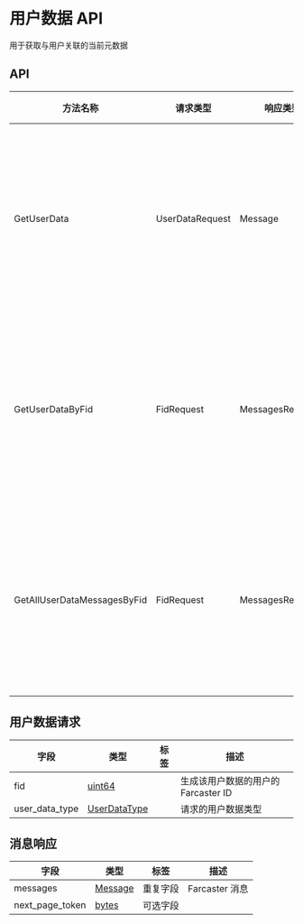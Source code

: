 # 用户数据 API

用于获取与用户关联的当前元数据

## API

| 方法名称                    | 请求类型        | 响应类型         | 描述                            |
| --------------------------- | --------------- | ---------------- | ------------------------------- |
| GetUserData                 | UserDataRequest | Message          | 返回指定 FID 对应的特定用户数据 |
| GetUserDataByFid            | FidRequest      | MessagesResponse | 返回指定 FID 对应的所有用户数据 |
| GetAllUserDataMessagesByFid | FidRequest      | MessagesResponse | 返回指定 FID 对应的所有用户数据 |

## 用户数据请求

| 字段           | 类型              | 标签 | 描述                                |
| -------------- | ----------------- | ---- | ----------------------------------- |
| fid            | [uint64](#)       |      | 生成该用户数据的用户的 Farcaster ID |
| user_data_type | [UserDataType](#) |      | 请求的用户数据类型                  |

## 消息响应

| 字段            | 类型            | 标签     | 描述           |
| --------------- | --------------- | -------- | -------------- |
| messages        | [Message](#)    | 重复字段 | Farcaster 消息 |
| next_page_token | [bytes](#bytes) | 可选字段 |                |
